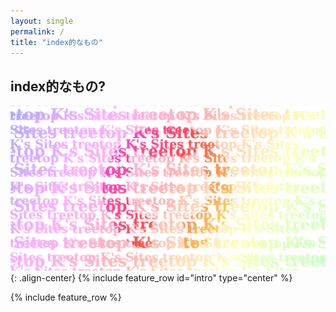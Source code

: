 ```yaml
---
layout: single
permalink: /
title: "index的なもの"
---
```

## index的なもの?
![OGP-GitHub](/assets/images/OGP-GitHub.png){: .align-center}
{% include feature_row id="intro" type="center" %}

{% include feature_row %}
